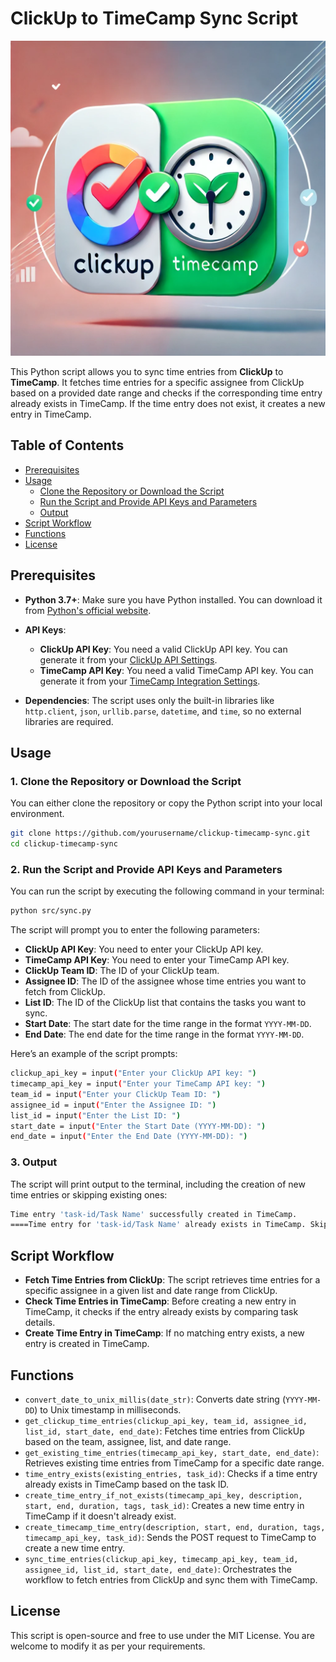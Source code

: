 # ClickUp to TimeCamp Sync Script

![ClickUp to TimeCamp Sync](assets/thumbnail.webp)

This Python script allows you to sync time entries from **ClickUp** to **TimeCamp**. It fetches time entries for a specific assignee from ClickUp based on a provided date range and checks if the corresponding time entry already exists in TimeCamp. If the time entry does not exist, it creates a new entry in TimeCamp.

## Table of Contents

- [Prerequisites](#prerequisites)
- [Usage](#usage)
  - [Clone the Repository or Download the Script](#1-clone-the-repository-or-download-the-script)
  - [Run the Script and Provide API Keys and Parameters](#2-run-the-script-and-provide-api-keys-and-parameters)
  - [Output](#3-output)
- [Script Workflow](#script-workflow)
- [Functions](#functions)
- [License](#license)

## Prerequisites

- **Python 3.7+**: Make sure you have Python installed. You can download it from [Python's official website](https://www.python.org/downloads/).
  
- **API Keys**:
  - **ClickUp API Key**: You need a valid ClickUp API key. You can generate it from your [ClickUp API Settings](https://app.clickup.com/settings/apps).
  - **TimeCamp API Key**: You need a valid TimeCamp API key. You can generate it from your [TimeCamp Integration Settings](https://www.timecamp.com/third_party/api/).

- **Dependencies**: The script uses only the built-in libraries like `http.client`, `json`, `urllib.parse`, `datetime`, and `time`, so no external libraries are required.

## Usage

### 1. Clone the Repository or Download the Script
You can either clone the repository or copy the Python script into your local environment.

```bash
git clone https://github.com/yourusername/clickup-timecamp-sync.git
cd clickup-timecamp-sync
```

### 2. Run the Script and Provide API Keys and Parameters
You can run the script by executing the following command in your terminal:

```bash
python src/sync.py
```
The script will prompt you to enter the following parameters:

- **ClickUp API Key**: You need to enter your ClickUp API key.
- **TimeCamp API Key**: You need to enter your TimeCamp API key.
- **ClickUp Team ID**: The ID of your ClickUp team.
- **Assignee ID**: The ID of the assignee whose time entries you want to fetch from ClickUp.
- **List ID**: The ID of the ClickUp list that contains the tasks you want to sync.
- **Start Date**: The start date for the time range in the format `YYYY-MM-DD`.
- **End Date**: The end date for the time range in the format `YYYY-MM-DD`.

Here’s an example of the script prompts:

```bash
clickup_api_key = input("Enter your ClickUp API key: ")
timecamp_api_key = input("Enter your TimeCamp API key: ")
team_id = input("Enter your ClickUp Team ID: ")
assignee_id = input("Enter the Assignee ID: ")
list_id = input("Enter the List ID: ")
start_date = input("Enter the Start Date (YYYY-MM-DD): ")
end_date = input("Enter the End Date (YYYY-MM-DD): ")
```
### 3. Output
The script will print output to the terminal, including the creation of new time entries or skipping existing ones:

```bash
Time entry 'task-id/Task Name' successfully created in TimeCamp.
====Time entry for 'task-id/Task Name' already exists in TimeCamp. Skipping creation.
```
## Script Workflow

- **Fetch Time Entries from ClickUp**: The script retrieves time entries for a specific assignee in a given list and date range from ClickUp.
- **Check Time Entries in TimeCamp**: Before creating a new entry in TimeCamp, it checks if the entry already exists by comparing task details.
- **Create Time Entry in TimeCamp**: If no matching entry exists, a new entry is created in TimeCamp.

## Functions

- `convert_date_to_unix_millis(date_str)`: Converts date string (`YYYY-MM-DD`) to Unix timestamp in milliseconds.
- `get_clickup_time_entries(clickup_api_key, team_id, assignee_id, list_id, start_date, end_date)`: Fetches time entries from ClickUp based on the team, assignee, list, and date range.
- `get_existing_time_entries(timecamp_api_key, start_date, end_date)`: Retrieves existing time entries from TimeCamp for a specific date range.
- `time_entry_exists(existing_entries, task_id)`: Checks if a time entry already exists in TimeCamp based on the task ID.
- `create_time_entry_if_not_exists(timecamp_api_key, description, start, end, duration, tags, task_id)`: Creates a new time entry in TimeCamp if it doesn't already exist.
- `create_timecamp_time_entry(description, start, end, duration, tags, timecamp_api_key, task_id)`: Sends the POST request to TimeCamp to create a new time entry.
- `sync_time_entries(clickup_api_key, timecamp_api_key, team_id, assignee_id, list_id, start_date, end_date)`: Orchestrates the workflow to fetch entries from ClickUp and sync them with TimeCamp.

## License

This script is open-source and free to use under the MIT License. You are welcome to modify it as per your requirements.
